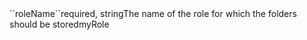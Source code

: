<tr><td>``roleName``</td><td>required, string</td><td>The name of the role for which the folders should be stored</td><td>myRole</td><td></td></tr>
